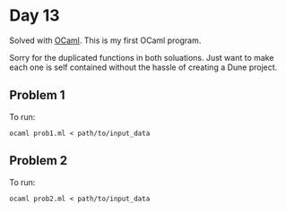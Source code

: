 # Day 13

Solved with [OCaml](https://ocaml.org/). This is my first OCaml program.

Sorry for the duplicated functions in both soluations. Just want to make each one is self contained without the hassle of creating a Dune project.

## Problem 1

To run:

`ocaml prob1.ml < path/to/input_data`

## Problem 2

To run:

`ocaml prob2.ml < path/to/input_data`
